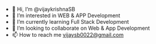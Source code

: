 - 👋 Hi, I’m @vijaykrishnaSB
- 👀 I’m interested in WEB & APP Development
- 🌱 I’m currently learning Full Stack Development
- 💞️ I’m looking to collaborate on Web & App Development
- 📫 How to reach me vijaysb0022@gmail.com

<!---
vijaykrishnaSB/vijaykrishnaSB is a ✨ special ✨ repository because its `README.md` (this file) appears on your GitHub profile.
You can click the Preview link to take a look at your changes.
--->
